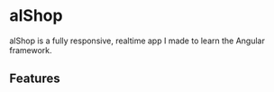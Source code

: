 # alShop

alShop is a fully responsive, realtime app I made to learn the Angular framework. 

Features
--------


